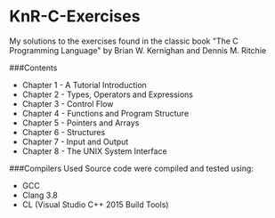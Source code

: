 # KnR-C-Exercises
My solutions to the exercises found in the classic book "The C Programming Language" by Brian W. Kernighan and Dennis M. Ritchie

###Contents
* Chapter 1 - A Tutorial Introduction
* Chapter 2 - Types, Operators and Expressions
* Chapter 3 - Control Flow
* Chapter 4 - Functions and Program Structure
* Chapter 5 - Pointers and Arrays
* Chapter 6 - Structures
* Chapter 7 - Input and Output
* Chapter 8 - The UNIX System Interface

###Compilers Used
Source code were compiled and tested using:
* GCC
* Clang 3.8
* CL (Visual Studio C++ 2015 Build Tools)

